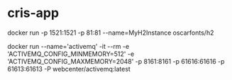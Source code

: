 # cris-app

docker run -p 1521:1521 -p 81:81 --name=MyH2Instance oscarfonts/h2

docker run --name='activemq' -it --rm  -e 'ACTIVEMQ_CONFIG_MINMEMORY=512' -e 'ACTIVEMQ_CONFIG_MAXMEMORY=2048' -p 8161:8161 -p 61616:61616 -p 61613:61613 -P webcenter/activemq:latest

